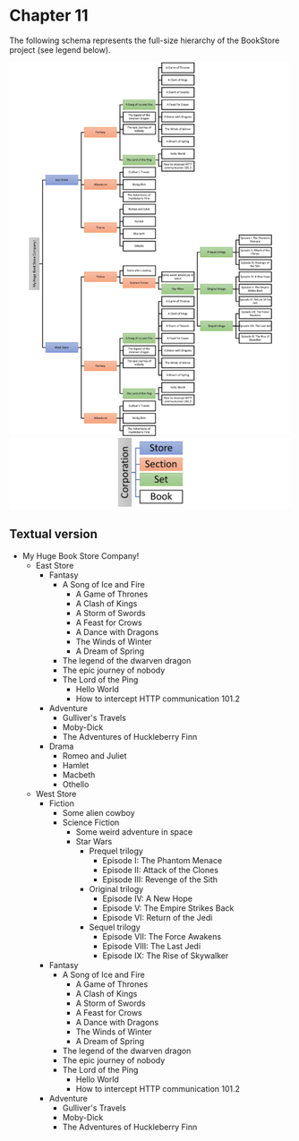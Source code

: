 # Chapter 11

The following schema represents the full-size hierarchy of the BookStore project (see legend below).

[![Full-size Hierarchy](Hierarchy.png)](Hierarchy.png)
![Legend](Legend.png)

## Textual version

-   My Huge Book Store Company!
    -   East Store
        -   Fantasy
            -   A Song of Ice and Fire
                -   A Game of Thrones
                -   A Clash of Kings
                -   A Storm of Swords
                -   A Feast for Crows
                -   A Dance with Dragons
                -   The Winds of Winter
                -   A Dream of Spring
            -   The legend of the dwarven dragon
            -   The epic journey of nobody
            -   The Lord of the Ping
                -   Hello World
                -   How to intercept HTTP communication 101.2
        -   Adventure
            -   Gulliver's Travels
            -   Moby-Dick
            -   The Adventures of Huckleberry Finn
        -   Drama
            -   Romeo and Juliet
            -   Hamlet
            -   Macbeth
            -   Othello
    -   West Store
        -   Fiction
            -   Some alien cowboy
            -   Science Fiction
                -   Some weird adventure in space
                -   Star Wars
                    -   Prequel trilogy
                        -   Episode I: The Phantom Menace
                        -   Episode II: Attack of the Clones
                        -   Episode III: Revenge of the Sith
                    -   Original trilogy
                        -   Episode IV: A New Hope
                        -   Episode V: The Empire Strikes Back
                        -   Episode VI: Return of the Jedi
                    -   Sequel trilogy
                        -   Episode VII: The Force Awakens
                        -   Episode VIII: The Last Jedi
                        -   Episode IX: The Rise of Skywalker
        -   Fantasy
            -   A Song of Ice and Fire
                -   A Game of Thrones
                -   A Clash of Kings
                -   A Storm of Swords
                -   A Feast for Crows
                -   A Dance with Dragons
                -   The Winds of Winter
                -   A Dream of Spring
            -   The legend of the dwarven dragon
            -   The epic journey of nobody
            -   The Lord of the Ping
                -   Hello World
                -   How to intercept HTTP communication 101.2
        -   Adventure
            -   Gulliver's Travels
            -   Moby-Dick
            -   The Adventures of Huckleberry Finn
